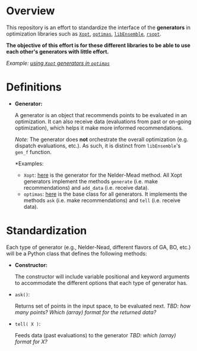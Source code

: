 # Overview

This repository is an effort to standardize the interface of the **generators** in optimization libraries such as [`Xopt`](https://github.com/ChristopherMayes/Xopt), [`optimas`](https://github.com/optimas-org/optimas), [`libEnsemble`](https://github.com/Libensemble/libensemble), [`rsopt`](https://github.com/radiasoft/rsopt).

**The objective of this effort is for these different libraries to be able to use each other's generators with little effort.**

*Example: [using `Xopt` generators in `optimas`](https://github.com/optimas-org/optimas/pull/151)*

# Definitions

- **Generator:**

  A generator is an object that recommends points to be evaluated in an optimization. It can also receive data (evaluations from past or on-going optimization), which helps it make more informed recommendations.

  *Note:* The generator does **not** orchestrate the overall optimization (e.g. dispatch evaluations, etc.). As such, it is distinct from `libEnsemble`'s `gen_f` function.

  *Examples:
    - `Xopt`: [here](https://github.com/ChristopherMayes/Xopt/blob/main/xopt/generators/scipy/neldermead.py#L64) is the generator for the Nelder-Mead method. All Xopt generators implement the methods `generate` (i.e. make recommendations) and `add_data` (i.e. receive data).
    - `optimas`: [here](https://github.com/optimas-org/optimas/blob/main/optimas/generators/base.py#L27) is the base class for all generators. It implements the methods `ask` (i.e. make recommendations) and `tell` (i.e. receive data).

# Standardization

Each type of generator (e.g., Nelder-Nead, different flavors of GA, BO, etc.) will be a Python class that defines the following methods:

- **Constructor:**

  The constructor will include variable positional and keyword arguments to
  accommodate the different options that each type of generator has.

- `ask()`:

  Returns set of points in the input space, to be evaluated next.
  *TBD: how many points? Which (array) format for the returned data?*


- `tell( X )`:

  Feeds data (past evaluations) to the generator
  *TBD: which (array) format for X?*

